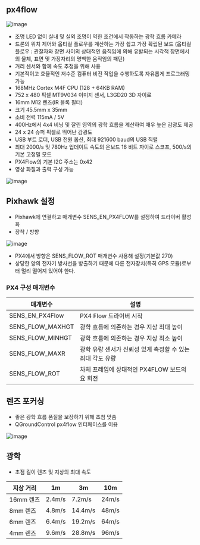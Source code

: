 ## px4flow

![image](https://user-images.githubusercontent.com/57993534/125822925-f1ba257c-a3bd-4f3a-90fb-630fb699fe39.png)

- 조명 LED 없이 실내 및 실외 조명이 약한 조건에서 작동하는 광학 흐름 카메라
- 드론의 위치 제어와 옵티컬 플로우를 계산하는 가장 쉽고 가장 확립된 보드
(옵티컬 플로우 : 관찰자와 장면 사이의 상대적인 움직임에 의해 유발되는 시각적 장면에서의 물체, 표면 및 가장자리의 명백한 움직임의 패턴)
- 거리 센서와 함께 속도 추정을 위해 사용
- 기본적이고 효율적인 저수준 컴퓨터 비전 작업을 수행하도록 자유롭게 프로그래밍 가능
- 168MHz Cortex M4F CPU (128 + 64KB RAM)
- 752 x 480 픽셀 MT9V034 이미지 센서, L3GD20 3D 자이로
- 16mm M12 렌즈(IR 블록 필터)
- 크기 45.5mm x 35mm
- 소비 전력 115mA / 5V
- 400Hz에서 4x4 비닝 및 잘린 영역의 광학 흐름을 계산하여 매우 높은 감광도 제공
- 24 x 24 슈퍼 픽셀로 뛰어난 감광도
- USB 부트 로더, USB 전원 옵션, 최대 921600 baud의 USB 직렬
- 최대 2000/s 및 780Hz 업데이트 속도의 온보드 16 비트 자이로 스코프, 500/s의 기본 고정밀 모드
- PX4Flow의 기본 I2C 주소는 0x42
- 영상 화질과 출력 구성 가능

![image](https://user-images.githubusercontent.com/57993534/125823008-53b6b8a5-8106-4fe5-bfaa-7d541f057001.png)


## Pixhawk 설정
- Pixhawk에 연결하고 매개변수 SENS_EN_PX4FLOW를 설정하여 드라이버 활성화
- 장착 / 방향

![image](https://user-images.githubusercontent.com/57993534/125823044-0a3d1709-0b6f-40bd-8b4b-cdb0a1ec9fcf.png)

- PX4에서 방향은 SENS_FLOW_ROT 매개변수 사용해 설정(기본값 270)
- 상당한 양의 전자기 방사선을 방출하기 때문에 다른 전자장치(특히 GPS 모듈)로부터 멀리 떨어져 있어야 한다.


### PX4 구성 매개변수

|매개변수|설명|
|------|---|
|SENS_EN_PX4Flow|PX4 Flow 드라이버 시작|
|SENS_FLOW_MAXHGT|광학 흐름에 의존하는 경우 지상 최대 높이|
|SENS_FLOW_MINHGT|광학 흐름에 의존하는 경우 지상 최소 높이|
|SENS_FLOW_MAXR|광학 유량 센서가 신뢰성 있게 측정할 수 있는 최대 각도 유량|
|SENS_FLOW_ROT|차체 프레임에 상대적인 PX4FLOW 보드의 요 회전|

## 렌즈 포커싱
- 좋은 광학 흐름 품질을 보장하기 위해 초첨 맞춤
- QGroundControl px4flow 인터페이스를 이용

![image](https://user-images.githubusercontent.com/57993534/125823280-d7e1f911-8d77-4474-9fa5-9f68d213686e.png)

## 광학
- 초점 길이 렌즈 및 지상의 최대 속도

|지상 거리|1m|3m|10m|
|------|---|---|---|
|16mm 렌즈|2.4m/s|7.2m/s|24m/s|
|8mm 렌즈|4.8m/s|14.4m/s|48m/s|
|6mm 렌즈|6.4m/s|19.2m/s|64m/s|
|4mm 렌즈|9.6m/s|28.8m/s|96m/s|
